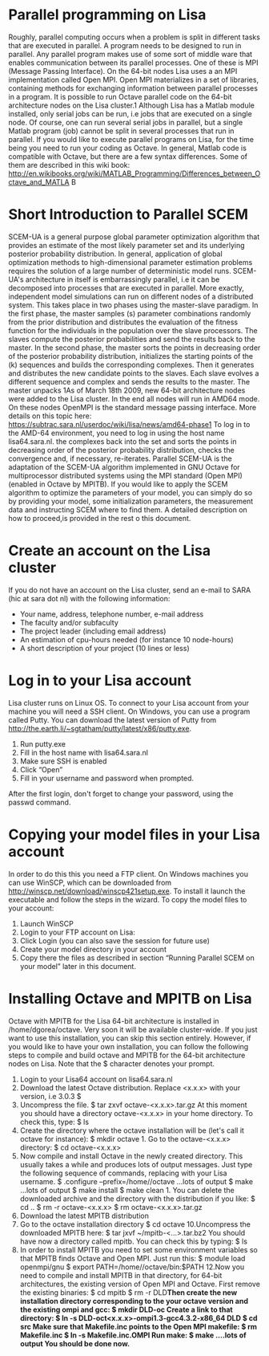 # Parallel programming on Lisa #
Roughly, parallel computing occurs when a problem is split in different tasks that are executed in
parallel. A program needs to be designed to run in parallel.
Any parallel program makes use of some sort of middle ware that enables communication between
its parallel processes. One of these is  MPI (Message Passing Interface).  On the 64-bit  nodes Lisa
uses a an MPI implementation called Open MPI. Open MPI materializes in a set of libraries,
containing methods for exchanging information between parallel processes in a program.
It is possible to run Octave parallel code on the 64-bit architecture nodes on the  Lisa cluster.1
Although Lisa has a Matlab module installed, only serial jobs can be run, i.e jobs that are executed
on a single node. Of course, one can run several serial jobs in parallel, but a single Matlab program
(job) cannot be split in several processes that  run in parallel.
If you would like to execute parallel programs on Lisa, for the time being you need to run your
coding as Octave. In general, Matlab code is compatible with Octave, but there are a few syntax
differences.  Some of them are  described in this wiki book:
http://en.wikibooks.org/wiki/MATLAB_Programming/Differences_between_Octave_and_MATLA
B


# Short Introduction to Parallel SCEM #
SCEM-UA  is a general purpose global parameter optimization algorithm that provides an estimate
of the most likely parameter set and its underlying posterior probability distribution.
In general, application of global optimization methods to high-dimensional parameter estimation
problems requires the solution of a large number of deterministic model runs. SCEM-UA's
architecture in itself is embarrassingly parallel, i.e it can be decomposed into processes that are
executed in parallel. More exactly, independent model simulations can run on different nodes of a
distributed system. This takes place in two phases using the master-slave paradigm. In the first
phase, the master samples (s) parameter combinations randomly from the prior distribution and
distributes the evaluation of the fitness function for the individuals in the population over the slave
processors. The slaves compute the posterior probabilities and send the results back to the master. In
the second phase, the master sorts the points in decreasing order of the posterior probability
distribution, initializes the starting points of the (k) sequences and builds the corresponding
complexes. Then it generates and distributes the new candidate points to the slaves. Each slave
evolves a different sequence and complex and sends the results to the master. The master unpacks
1As of March 18th 2009, new 64-bit architecture nodes were added to the Lisa cluster. In the end all
nodes will run in AMD64 mode.  On these nodes  OpenMPI is the standard message passing
interface. More details on this topic here:
https://subtrac.sara.nl/userdoc/wiki/lisa/news/amd64-phase1
To log in to the AMD-64 environment, you need to log in using the host name
lisa64.sara.nl.
the complexes back into the set and sorts the points in decreasing order of the posterior probability
distribution, checks the convergence and, if necessary, re-iterates.
Parallel SCEM-UA is the adaptation of the SCEM-UA algorithm implemented in GNU Octave for
multiprocessor distributed systems using  the MPI standard (Open MPI) (enabled in Octave by
MPITB).
If you would like to apply the SCEM algorithm to optimize the parameters of your model, you can
simply do so by providing your model, some initialization parameters, the measurement data and
instructing SCEM where to find them. A detailed description on how to proceed,is provided in the
rest o this document.

# Create an account on the Lisa cluster #

If you do not have  an account on the Lisa cluster, send an e-mail to SARA (hic at sara dot nl) with the
following information:

  * Your name, address, telephone number, e-mail address
  * The faculty and/or subfaculty
  * The project leader (including email address)
  * An estimation of cpu-hours needed (for instance  10 node-hours)
  * A short description of your project (10 lines or less)

# Log in to your Lisa account #

Lisa cluster runs on Linux OS. To connect to your Lisa account from your machine you will need a
SSH client. On Windows, you can use a program called Putty. You can download the latest version
of Putty from http://the.earth.li/~sgtatham/putty/latest/x86/putty.exe.

  1. Run putty.exe
  1. Fill in the host name with lisa64.sara.nl
  1. Make sure SSH is enabled
  1. Click “Open”
  1. Fill in your username and password when prompted.

After the first login, don't forget to change your password, using the passwd command.

# Copying your model files in your Lisa account #

In order to do this this you need a FTP client. On Windows machines you can use WinSCP, which
can be downloaded from http://winscp.net/download/winscp421setup.exe. To install it launch the
executable and follow the steps in the wizard.
To copy the model files to your account:
  1. Launch WinSCP
  1. Login to your FTP account on Lisa:
  1. Click Login (you can also save the session for future use)
  1. Create your model directory in your account
  1. Copy there the files as described in section “Running Parallel SCEM on your model” later in this document.

# Installing Octave and MPITB on Lisa #

Octave with MPITB for the Lisa 64-bit architecture is installed in /home/dgorea/octave.
Very soon it will be available cluster-wide. If you just want to use this installation, you can skip this
section entirely.
However, if you would like to have your own installation, you can follow the following steps to
compile and build octave and MPITB for the 64-bit architecture nodes on Lisa. Note that the $
character denotes your prompt.
  1. Login to your Lisa64 account on lisa64.sara.nl
  1. Download the latest Octave distribution. Replace <x.x.x> with your version, i.e 3.0.3
$
  1. Uncompress the file.
$ tar zxvf octave-<x.x.x>.tar.gz
At this moment you should have a directory octave-<x.x.x> in your home directory.
To check this, type:
$ ls
  1. Create the directory where the octave installation will be (let's call it octave for instance):
$ mkdir octave
    1. Go to the octave-<x.x.x> directory:
$ cd octave-<x.x.x>
  1. Now compile and install Octave in the newly created directory. This usually takes a while
and produces lots of output messages. Just type the following sequence of commands,
replacing <your account> with your Lisa username.
$ .configure –prefix=/home/<your account>/octave
...lots of output
$ make
...lots of output
$ make install
$ make clean
    1. You can delete the downloaded archive and the directory with the distribution if you like:
$ cd ..
$ rm -r octave-<x.x.x>
$ rm octave-<x.x.x>.tar.gz
8. Download the latest MPITB distribution
9. Go to the  octave installation directory
$ cd octave
10.Uncompress the downloaded MPITB here:
$ tar jxvf ~/mpitb-<...>.tar.bz2
You should have now a directory called mpitb. You can check this by typing:
$ ls
11. In order to install MPITB you need to set some environment variables so that MPITB
finds Octave and Open MPI. Just run this:
$ module load openmpi/gnu
$ export PATH=/home/<your account>/octave/bin:$PATH
12.Now you need to compile and install MPITB in that directory, for 64-bit architectures, the
existing version of Open MPI and  Octave. First remove the existing binaries:
$ cd mpitb
$ rm -r DLD**Then create the new installation directory corresponding to the your octave version and the
existing ompi and gcc:
$ mkdir DLD-oc
Create a link to that directory:
$ ln -s DLD-oct<x.x.x>-ompi1.3-gcc4.3.2-x86\_64 DLD
$ cd src
Make sure that Makefile.inc points to the Open MPI makefile:
$ rm Makefile.inc
$ ln -s Makefile.inc.OMPI
Run make:
$ make
....lots of output
You should be done now.**

